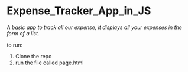 # Expense_Tracker_App_in_JS

*A basic app to track all our expense, it displays all your expenses in the form of a list.*

to run:
1. Clone the repo
2. run the file called page.html

